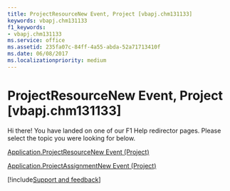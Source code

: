 ```yaml
---
title: ProjectResourceNew Event, Project [vbapj.chm131133]
keywords: vbapj.chm131133
f1_keywords:
- vbapj.chm131133
ms.service: office
ms.assetid: 235fa07c-84ff-4a55-abda-52a71713410f
ms.date: 06/08/2017
ms.localizationpriority: medium
---
```



# ProjectResourceNew Event, Project [vbapj.chm131133]

Hi there! You have landed on one of our F1 Help redirector pages. Please select the topic you were looking for below.

[Application.ProjectResourceNew Event (Project)](https://msdn.microsoft.com/library/9b030fbc-5cca-df10-f7a3-613d7ad70dc7%28Office.15%29.aspx)

[Application.ProjectAssignmentNew Event (Project)](https://msdn.microsoft.com/library/dcb4acc6-a113-1e93-5f08-e9e68b902b96%28Office.15%29.aspx)

[!include[Support and feedback](~/includes/feedback-boilerplate.md)]